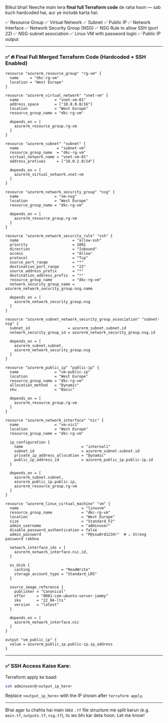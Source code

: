 Bilkul bhai! Neeche main tera **final full Terraform code** de raha hoon — sab kuch hardcoded hai, aur ye include karta hai:

✅ Resource Group
✅ Virtual Network
✅ Subnet
✅ Public IP
✅ Network Interface
✅ Network Security Group (NSG)
✅ NSG Rule to allow SSH (port 22)
✅ NSG-subnet association
✅ Linux VM with password login
✅ Public IP output

---

### ✅ **🔥 Final Full Merged Terraform Code (Hardcoded + SSH Enabled)**

```hcl
resource "azurerm_resource_group" "rg-vm" {
  name     = "dkc-rg-vm"
  location = "West Europe"
}

resource "azurerm_virtual_network" "vnet-vm" {
  name                = "vnet-vm-01"
  address_space       = ["10.0.0.0/16"]
  location            = "West Europe"
  resource_group_name = "dkc-rg-vm"

  depends_on = [
    azurerm_resource_group.rg-vm
  ]
}

resource "azurerm_subnet" "subnet" {
  name                 = "subnet-vm"
  resource_group_name  = "dkc-rg-vm"
  virtual_network_name = "vnet-vm-01"
  address_prefixes     = ["10.0.2.0/24"]

  depends_on = [
    azurerm_virtual_network.vnet-vm
  ]
}

resource "azurerm_network_security_group" "nsg" {
  name                = "vm-nsg"
  location            = "West Europe"
  resource_group_name = "dkc-rg-vm"

  depends_on = [
    azurerm_resource_group.rg-vm
  ]
}

resource "azurerm_network_security_rule" "ssh" {
  name                        = "allow-ssh"
  priority                    = 1001
  direction                   = "Inbound"
  access                      = "Allow"
  protocol                    = "Tcp"
  source_port_range           = "*"
  destination_port_range      = "22"
  source_address_prefix       = "*"
  destination_address_prefix  = "*"
  resource_group_name         = "dkc-rg-vm"
  network_security_group_name = azurerm_network_security_group.nsg.name

  depends_on = [
    azurerm_network_security_group.nsg
  ]
}

resource "azurerm_subnet_network_security_group_association" "subnet-nsg" {
  subnet_id                 = azurerm_subnet.subnet.id
  network_security_group_id = azurerm_network_security_group.nsg.id

  depends_on = [
    azurerm_subnet.subnet,
    azurerm_network_security_group.nsg
  ]
}

resource "azurerm_public_ip" "public-ip" {
  name                = "vm-public-ip"
  location            = "West Europe"
  resource_group_name = "dkc-rg-vm"
  allocation_method   = "Dynamic"
  sku                 = "Basic"

  depends_on = [
    azurerm_resource_group.rg-vm
  ]
}

resource "azurerm_network_interface" "nic" {
  name                = "vm-nic1"
  location            = "West Europe"
  resource_group_name = "dkc-rg-vm"

  ip_configuration {
    name                          = "internal1"
    subnet_id                     = azurerm_subnet.subnet.id
    private_ip_address_allocation = "Dynamic"
    public_ip_address_id          = azurerm_public_ip.public-ip.id
  }

  depends_on = [
    azurerm_subnet.subnet,
    azurerm_public_ip.public-ip,
    azurerm_resource_group.rg-vm
  ]
}

resource "azurerm_linux_virtual_machine" "vm" {
  name                            = "linuxvm"
  resource_group_name             = "dkc-rg-vm"
  location                        = "West Europe"
  size                            = "Standard_F2"
  admin_username                  = "adminuser"
  disable_password_authentication = false
  admin_password                  = "P@ssw0rd1234!"  # ⚠️ Strong password rakhna

  network_interface_ids = [
    azurerm_network_interface.nic.id,
  ]

  os_disk {
    caching              = "ReadWrite"
    storage_account_type = "Standard_LRS"
  }

  source_image_reference {
    publisher = "Canonical"
    offer     = "0001-com-ubuntu-server-jammy"
    sku       = "22_04-lts"
    version   = "latest"
  }

  depends_on = [
    azurerm_network_interface.nic
  ]
}

output "vm_public_ip" {
  value = azurerm_public_ip.public-ip.ip_address
}
```

---

### ✅ SSH Access Kaise Kare:

Terraform apply ke baad:

```bash
ssh adminuser@<output_ip_here>
```

Replace `<output_ip_here>` with the IP shown after `terraform apply`.

---

Bhai agar tu chahta hai main isko `.tf` file structure me split karun (e.g. `main.tf`, `outputs.tf`, `nsg.tf`), to wo bhi kar deta hoon. Let me know!
